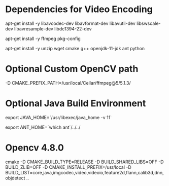 # Dependencies for Video Encoding
apt-get install -y libavcodec-dev libavformat-dev libavutil-dev libswscale-dev libavresample-dev libdc1394-22-dev

apt-get install -y ffmpeg pkg-config 

apt-get install -y unzip wget cmake g++ openjdk-11-jdk ant python


# Optional Custom OpenCV path
-D CMAKE_PREFIX_PATH=/usr/local/Cellar/ffmpeg@5/5.1.3/

# Optional Java Build Environment
export JAVA_HOME=\`/usr/libexec/java_home -v 11\`

export ANT_HOME=\`which ant\`/../../

# Opencv 4.8.0
cmake -D CMAKE_BUILD_TYPE=RELEASE -D BUILD_SHARED_LIBS=OFF -D BUILD_ZLIB=OFF -D CMAKE_INSTALL_PREFIX=/usr/local -D BUILD_LIST=core,java,imgcodec,video,videoio,feature2d,flann,calib3d,dnn,objdetect ..
